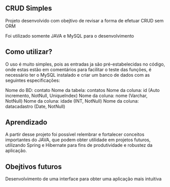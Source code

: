 ## CRUD Simples

Projeto desenvolvido com obejtivo de revisar a forma de efetuar CRUD sem ORM

Foi utilizado somente JAVA e MySQL para o desenvolvimento

## Como utilizar?

O uso é muito simples, pois as entradas ja são pré-estabelecidas no código, onde estas estão em comentários
para facilitar o teste das funções, é necessário ter o MySQL instalado e criar um banco de dados com as seguintes especificações:

Nome do BD: contato
Nome da tabela: contatos
Nome da coluna: id (Auto incremento, NotNull, UniqueIndex)
Nome da coluna: nome (Varchar, NotNull)
Nome da coluna: idade (INT, NotNull)
Nome da coluna: datacadastro (Date, NotNull)


## Aprendizado

A partir desse projeto foi possível relembrar e fortalecer conceitos importantes do JAVA, que podem obter
utilidade em projetos futuros, utilizando Spring e Hibernate para fins de produtividade e robustez da aplicação.


## Obejtivos futuros

Desenvolvimento de uma interface para obter uma aplicação mais intuitiva